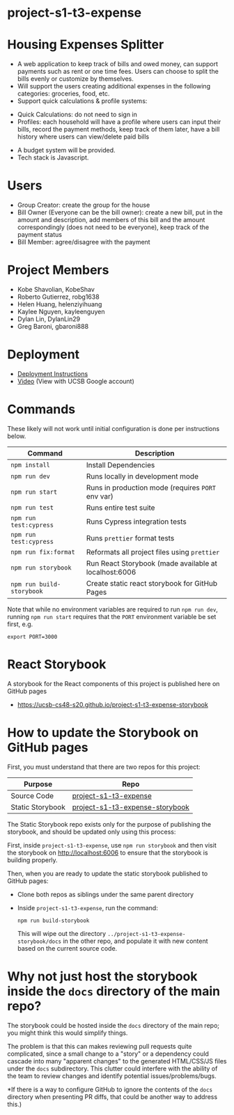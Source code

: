 # project-s1-t3-expense

# Housing Expenses Splitter

- A web application to keep track of bills and owed money, can support payments such as rent or one time fees. Users can choose to split the bills evenly or customize by themselves.
- Will support the users creating additional expenses in the following categories: groceries, food, etc.
- Support quick calculations & profile systems:

* Quick Calculations: do not need to sign in
* Profiles: each household will have a profile where users can input their bills, record the payment methods, keep track of them later, have a bill history where users can view/delete paid bills

- A budget system will be provided.
- Tech stack is Javascript.

# Users

- Group Creator: create the group for the house
- Bill Owner (Everyone can be the bill owner): create a new bill, put in the amount and description, add members of this bill and the amount correspondingly (does not need to be everyone), keep track of the payment status
- Bill Member: agree/disagree with the payment

# Project Members

* Kobe Shavolian, KobeShav
* Roberto Gutierrez, robg1638
* Helen Huang, helenziyihuang
* Kaylee Nguyen, kayleenguyen
* Dylan Lin, DylanLin29
* Greg Baroni, gbaroni888

# Deployment
* [Deployment Instructions](./docs/DEPLOY.md)
* [Video](https://drive.google.com/open?id=1RYRhRH_2tTJ5RGw2EEmhO3AEBZGAFRpJ) (View with UCSB Google account)

# Commands

These likely will not work until initial configuration is done per instructions below.

| Command                   | Description                                           |
| ------------------------- | ----------------------------------------------------- |
| `npm install`             | Install Dependencies                                  |
| `npm run dev`             | Runs locally in development mode                      |
| `npm run start`           | Runs in production mode (requires `PORT` env var)     |
| `npm run test`            | Runs entire test suite                                |
| `npm run test:cypress`    | Runs Cypress integration tests                        |
| `npm run test:cypress`    | Runs `prettier` format tests                          |
| `npm run fix:format`      | Reformats all project files using `prettier`          |
| `npm run storybook`       | Run React Storybook (made available at localhost:6006 |
| `npm run build-storybook` | Create static react storybook for GitHub Pages        |

Note that while no environment variables are required to run
`npm run dev`, running `npm run start` requires that the `PORT` environment
variable be set first, e.g.

```
export PORT=3000
```

# React Storybook

A storybook for the React components of this project is published here on GitHub pages

- <https://ucsb-cs48-s20.github.io/project-s1-t3-expense-storybook>

# How to update the Storybook on GitHub pages

First, you must understand that there are two repos for this project:

| Purpose          | Repo                                                                                                |
| ---------------- | --------------------------------------------------------------------------------------------------- |
| Source Code      | [project-s1-t3-expense](https://github.com/ucsb-cs48-s20/project-s1-t3-expense)                     |
| Static Storybook | [project-s1-t3-expense-storybook](https://github.com/ucsb-cs48-s20/project-s1-t3-expense-storybook) |

The Static Storybook repo exists only for the purpose of publishing the storybook, and
should be updated only using this process:

First, inside `project-s1-t3-expense`, use `npm run storybook` and then
visit the storybook on <http://localhost:6006> to ensure that the storybook is building properly.

Then, when you are ready to update the static storybook published to GitHub pages:

- Clone both repos as siblings under the same parent directory
- Inside `project-s1-t3-expense`, run the command:

  ```
  npm run build-storybook
  ```

  This will wipe out the directory `../project-s1-t3-expense-storybook/docs` in the other repo, and populate
  it with new content based on the current source code.

# Why not just host the storybook inside the `docs` directory of the main repo?

The storybook could be hosted inside the `docs` directory of the main repo; you might think this would
simplify things.

The problem is that this can makes reviewing pull requests quite complicated, since a small change to
a "story" or a dependency could cascade into many "apparent changes" to the generated HTML/CSS/JS files under
the `docs` subdirectory. This clutter could interfere with the ability of the team to review changes
and identify potential issues/problems/bugs.

\*If there is a way to configure GitHub to ignore the contents of the `docs` directory when presenting
PR diffs, that could be another way to address this.)
